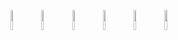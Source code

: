 <img src="https://github.com/universalbit-dev/CityGenerator/blob/master/img/%5Bmap%5D01.png" width="9%"></img> <img src="https://github.com/universalbit-dev/CityGenerator/blob/master/img/%5Bmap%5D02.png" width="9%"></img> <img src="https://github.com/universalbit-dev/CityGenerator/blob/master/img/%5Bmap%5D03.png" width="9%"></img> <img src="https://github.com/universalbit-dev/CityGenerator/blob/master/img/%5Bmap%5D04.png" width="9%"></img> <img src="https://github.com/universalbit-dev/CityGenerator/blob/master/img/%5Bmap%5D05.png" width="9%"></img> <img src="https://github.com/universalbit-dev/CityGenerator/blob/master/img/%5Bmap%5D06.png" width="9%"></img> 
